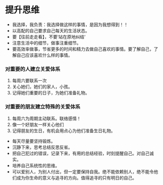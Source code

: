 # 提升思维
- 我选择，我负责：我选择做这样的事情，是因为我想得到！！
- 以高配的自己要求自己每天的生活状态。
- 要【往前走走看】，不要‘站在原地纠结‘
- 注意生活中的细节，做事注重细节。
- 要高效率做事，节省更多的时间和精力去做自己喜欢的事情。要了解自己，了解自己应该喜欢什么样的事情。
### 对重要的人建立关爱体系
1. 每周六要联系一次
2. 关心她们，她们的家人，小孩。
3. 记得她们重要的日子，为她们准备礼物。
### 对重要的朋友建立特殊的关爱体系
1. 每周六为周期主动联系。联络感情！
2. 像一个好朋友一样关心他们
3. 记得朋友的生日，有机会用点心为他们准备生日礼物。
-  每天尽量要坚持锻炼。
- 沉静下来，思考总结反思反省。
- 把自己犯过的错误，记录下来，有用的总结经验，时刻提醒自己。对自己诚实。
- 培养自己系统性的思维。
- 可以爱别人，为别人付出，但一定要保持自我。绝不能依赖别人，绝不能令他们成为你生命的意义与追寻的方向。值得追寻的只有明日的自己。
